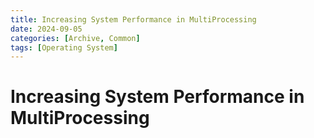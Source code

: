 ```yaml
---
title: Increasing System Performance in MultiProcessing
date: 2024-09-05
categories: [Archive, Common]
tags: [Operating System]
---
```


# Increasing System Performance in MultiProcessing
